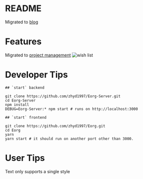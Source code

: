 # README

Migrated to [blog](https://zhangyadong.me/)

# Features

Migrated to [project management](https://github.com/zhyd1997/Eorg/projects)
![wish list](https://i.imgur.com/mc9xri8.png)

# Developer Tips
```shell script
## `start` backend

git clone https://github.com/zhyd1997/Eorg-Server.git
cd Eorg-Server
npm install
DEBUG=Eorg-Server:* npm start # runs on http://localhost:3000

## `start` frontend

git clone https://github.com/zhyd1997/Eorg.git
cd Eorg
yarn
yarn start # it should run on another port other than 3000.

```

# User Tips
Text only supports a single style